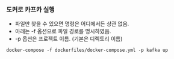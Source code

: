 

### 도커로 카프카 실행
- 파일만 찾을 수 있으면 명령은 어디에서든 상관 없음.
- 아래는 -f 옵션으로 파일 경로를 명시하였음. 
- -p 옵션은 프로젝트 이름. (기본은 디렉토리 이름)

```code
docker-compose -f dockerfiles/docker-compose.yml -p kafka up
```

